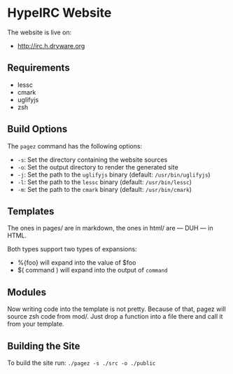 # HypeIRC Website

The website is live on:

* http://irc.h.dryware.org

## Requirements

* lessc
* cmark
* uglifyjs
* zsh

## Build Options

The `pagez` command has the following options:

* `-s`: Set the directory containing the website sources
* `-o`: Set the output directory to render the generated site
* `-j`: Set the path to the `uglifyjs` binary (default: `/usr/bin/uglifyjs`)
* `-l`: Set the path to the `lessc` binary (default: `/usr/bin/lessc`)
* `-m`: Set the path to the `cmark` binary (default: `/usr/bin/cmark`)

## Templates

The ones in pages/ are in markdown, the ones in html/ are — DUH — in HTML.

Both types support two types of expansions:

* %{foo} will expand into the value of $foo
* $( command ) will expand into the output of `command`

## Modules

Now writing code into the template is not pretty. Because of that, pagez
will source zsh code from mod/. Just drop a function into a file there and
call it from your template.

## Building the Site

To build the site run: `./pagez -s ./src -o ./public`
